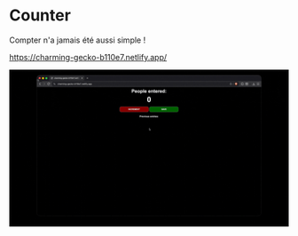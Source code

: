 # Counter

Compter n'a jamais été aussi simple !

https://charming-gecko-b110e7.netlify.app/

![Demo](demo.gif)
